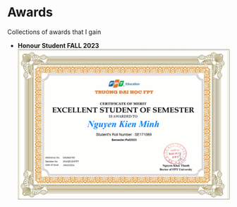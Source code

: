 # Awards
Collections of awards that I gain 
- **Honour Student FALL 2023** <br>
    <img src="CertificateFPTU/Execllentpng.png" alt="Certificate"> <br><br>
